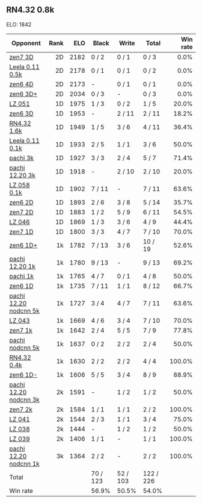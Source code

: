 ## RN4.32 0.8k ##

ELO: 1842

Opponent | Rank | ELO | Black | Write | Total | Win rate
---------|-----:|----:|-------|-------|-------|-------:
[zen7 3D](zen7%203D.md) | 2D | 2182 | 0 / 2 | 0 / 1 | 0 / 3 | 0.0%
[Leela 0.11 0.5k](Leela%200.11%200.5k.md) | 2D | 2178 | 0 / 1 | 0 / 1 | 0 / 2 | 0.0%
[zen6 4D](zen6%204D.md) | 2D | 2173 | - | 0 / 1 | 0 / 1 | 0.0%
[zen6 3D+](zen6%203D+.md) | 2D | 2034 | 0 / 3 | - | 0 / 3 | 0.0%
[LZ 051](LZ%20051.md) | 1D | 1975 | 1 / 3 | 0 / 2 | 1 / 5 | 20.0%
[zen6 3D](zen6%203D.md) | 1D | 1953 | - | 2 / 11 | 2 / 11 | 18.2%
[RN4.32 1.6k](RN4.32%201.6k.md) | 1D | 1949 | 1 / 5 | 3 / 6 | 4 / 11 | 36.4%
[Leela 0.11 0.1k](Leela%200.11%200.1k.md) | 1D | 1933 | 2 / 5 | 1 / 1 | 3 / 6 | 50.0%
[pachi 3k](pachi%203k.md) | 1D | 1927 | 3 / 3 | 2 / 4 | 5 / 7 | 71.4%
[pachi 12.20 3k](pachi%2012.20%203k.md) | 1D | 1918 | - | 2 / 10 | 2 / 10 | 20.0%
[LZ 058 0.1k](LZ%20058%200.1k.md) | 1D | 1902 | 7 / 11 | - | 7 / 11 | 63.6%
[zen6 2D](zen6%202D.md) | 1D | 1893 | 2 / 6 | 3 / 8 | 5 / 14 | 35.7%
[zen7 2D](zen7%202D.md) | 1D | 1883 | 1 / 2 | 5 / 9 | 6 / 11 | 54.5%
[LZ 046](LZ%20046.md) | 1D | 1869 | 1 / 3 | 3 / 6 | 4 / 9 | 44.4%
[zen7 1D](zen7%201D.md) | 1D | 1800 | 3 / 3 | 4 / 7 | 7 / 10 | 70.0%
[zen6 1D+](zen6%201D+.md) | 1k | 1782 | 7 / 13 | 3 / 6 | 10 / 19 | 52.6%
[pachi 12.20 1k](pachi%2012.20%201k.md) | 1k | 1780 | 9 / 13 | - | 9 / 13 | 69.2%
[pachi 1k](pachi%201k.md) | 1k | 1765 | 4 / 7 | 0 / 1 | 4 / 8 | 50.0%
[zen6 1D](zen6%201D.md) | 1k | 1735 | 7 / 11 | 1 / 1 | 8 / 12 | 66.7%
[pachi 12.20 nodcnn 5k](pachi%2012.20%20nodcnn%205k.md) | 1k | 1727 | 3 / 4 | 4 / 7 | 7 / 11 | 63.6%
[LZ 043](LZ%20043.md) | 1k | 1669 | 4 / 6 | 3 / 4 | 7 / 10 | 70.0%
[zen7 1k](zen7%201k.md) | 1k | 1642 | 2 / 4 | 5 / 5 | 7 / 9 | 77.8%
[pachi nodcnn 5k](pachi%20nodcnn%205k.md) | 1k | 1637 | 0 / 2 | 2 / 2 | 2 / 4 | 50.0%
[RN4.32 0.4k](RN4.32%200.4k.md) | 1k | 1630 | 2 / 2 | 2 / 2 | 4 / 4 | 100.0%
[zen6 1D-](zen6%201D-.md) | 1k | 1606 | 5 / 5 | 3 / 4 | 8 / 9 | 88.9%
[pachi 12.20 nodcnn 3k](pachi%2012.20%20nodcnn%203k.md) | 2k | 1591 | - | 1 / 2 | 1 / 2 | 50.0%
[zen7 2k](zen7%202k.md) | 2k | 1584 | 1 / 1 | 1 / 1 | 2 / 2 | 100.0%
[LZ 041](LZ%20041.md) | 2k | 1544 | 2 / 3 | 1 / 1 | 3 / 4 | 75.0%
[LZ 038](LZ%20038.md) | 2k | 1444 | - | 1 / 2 | 1 / 2 | 50.0%
[LZ 039](LZ%20039.md) | 2k | 1406 | 1 / 1 | - | 1 / 1 | 100.0%
[pachi 12.20 nodcnn 1k](pachi%2012.20%20nodcnn%201k.md) | 3k | 1364 | 2 / 2 | - | 2 / 2 | 100.0%
Total | | | 70 / 123 | 52 / 103 | 122 / 226 | 
Win rate| | | 56.9% | 50.5% | 54.0% | 
